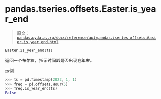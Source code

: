 # pandas.tseries.offsets.Easter.is_year_end

> 原文：[`pandas.pydata.org/docs/reference/api/pandas.tseries.offsets.Easter.is_year_end.html`](https://pandas.pydata.org/docs/reference/api/pandas.tseries.offsets.Easter.is_year_end.html)

```py
Easter.is_year_end(ts)
```

返回一个布尔值，指示时间戳是否出现在年末。

示例

```py
>>> ts = pd.Timestamp(2022, 1, 1)
>>> freq = pd.offsets.Hour(5)
>>> freq.is_year_end(ts)
False 
```
